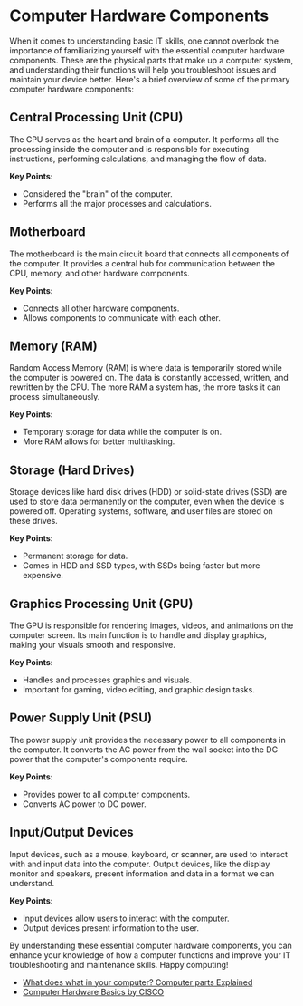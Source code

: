 # Computer Hardware Components

When it comes to understanding basic IT skills, one cannot overlook the importance of familiarizing yourself with the essential computer hardware components. These are the physical parts that make up a computer system, and understanding their functions will help you troubleshoot issues and maintain your device better. Here's a brief overview of some of the primary computer hardware components:

## Central Processing Unit (CPU)

The CPU serves as the heart and brain of a computer. It performs all the processing inside the computer and is responsible for executing instructions, performing calculations, and managing the flow of data.

**Key Points:**

- Considered the "brain" of the computer.
- Performs all the major processes and calculations.

## Motherboard

The motherboard is the main circuit board that connects all components of the computer. It provides a central hub for communication between the CPU, memory, and other hardware components.

**Key Points:**

- Connects all other hardware components.
- Allows components to communicate with each other.

## Memory (RAM)

Random Access Memory (RAM) is where data is temporarily stored while the computer is powered on. The data is constantly accessed, written, and rewritten by the CPU. The more RAM a system has, the more tasks it can process simultaneously.

**Key Points:**

- Temporary storage for data while the computer is on.
- More RAM allows for better multitasking.

## Storage (Hard Drives)

Storage devices like hard disk drives (HDD) or solid-state drives (SSD) are used to store data permanently on the computer, even when the device is powered off. Operating systems, software, and user files are stored on these drives.

**Key Points:**

- Permanent storage for data.
- Comes in HDD and SSD types, with SSDs being faster but more expensive.

## Graphics Processing Unit (GPU)

The GPU is responsible for rendering images, videos, and animations on the computer screen. Its main function is to handle and display graphics, making your visuals smooth and responsive.

**Key Points:**

- Handles and processes graphics and visuals.
- Important for gaming, video editing, and graphic design tasks.

## Power Supply Unit (PSU)

The power supply unit provides the necessary power to all components in the computer. It converts the AC power from the wall socket into the DC power that the computer's components require.

**Key Points:**

- Provides power to all computer components.
- Converts AC power to DC power.

## Input/Output Devices

Input devices, such as a mouse, keyboard, or scanner, are used to interact with and input data into the computer. Output devices, like the display monitor and speakers, present information and data in a format we can understand.

**Key Points:**

- Input devices allow users to interact with the computer.
- Output devices present information to the user.

By understanding these essential computer hardware components, you can enhance your knowledge of how a computer functions and improve your IT troubleshooting and maintenance skills. Happy computing!

- [What does what in your computer? Computer parts Explained](https://youtu.be/ExxFxD4OSZ0)
- [Computer Hardware Basics by CISCO ](https://skillsforall.com/launch?id=10349eca-196c-4047-9c86-6dc1da4601f6&tab=curriculum&view=3677cbe6-844c-50bd-9f29-260822aaa887)
